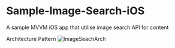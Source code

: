 # Sample-Image-Search-iOS
 A sample MVVM iOS app that utilise image search API for content

Architecture Pattern
![ImageSeachArch](https://user-images.githubusercontent.com/6856625/192050313-3f037945-0d41-404d-97b5-e3141f4d7c74.jpg)
